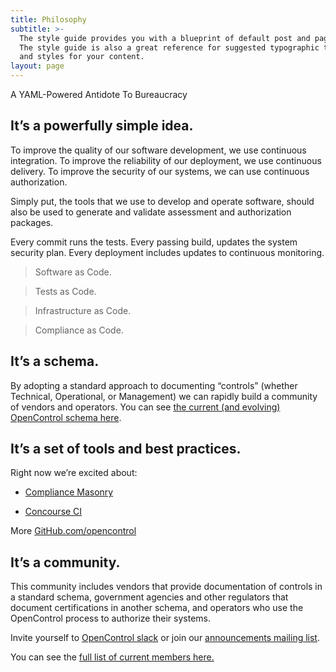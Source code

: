 ```yaml
---
title: Philosophy
subtitle: >-
  The style guide provides you with a blueprint of default post and page styles.
  The style guide is also a great reference for suggested typographic treatment
  and styles for your content.
layout: page
---
```

A YAML-Powered Antidote To Bureaucracy


## It’s a powerfully simple idea.

To improve the quality of our software development, we use continuous integration. To improve the reliability of our deployment, we use continuous delivery. To improve the security of our systems, we can use continuous authorization.

Simply put, the tools that we use to develop and operate software, should also be used to generate and validate assessment and authorization packages.

Every commit runs the tests. Every passing build, updates the system security plan. Every deployment includes updates to continuous monitoring.

> Software as Code.

> Tests as Code.

> Infrastructure as Code.

> Compliance as Code.

## It’s a schema.

By adopting a standard approach to documenting “controls” (whether Technical, Operational, or Management) we can rapidly build a community of vendors and operators. You can see [the current (and evolving) OpenControl schema here](https://github.com/opencontrol/schemas).

## It’s a set of tools and best practices.

Right now we’re excited about:

*   [Compliance Masonry](https://github.com/opencontrol/compliance-masonry)

*   [Concourse CI](https://concourse-ci.org/)

More [GitHub.com/opencontrol](https://github.com/opencontrol)

## It’s a community.

This community includes vendors that provide documentation of controls in a standard schema, government agencies and other regulators that document certifications in another schema, and operators who use the OpenControl process to authorize their systems.

Invite yourself to [OpenControl slack](https://join.slack.com/t/opencontrol/shared_invite/enQtNjM3NDY3NzQ3NjIwLTk2YTc0MmUwMjEyMmMxOTBhZTYwY2JhNDdiOTMwMDUzNjEyZGFlMGNjMDM3M2IyNjkyNzc0YmUxNGMzZWJhNWI) or join our [announcements mailing list](http://eepurl.com/cg0ZE1).

You can see the [full list of current members here.](https://open-control.org/members)

